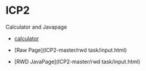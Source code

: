 # ICP2
Calculator and Javapage

* [calculator](ICP2-master/Calculator/Sources/index.html)

* [Raw Page](ICP2-master/rwd task/input.html)

* [RWD JavaPage](ICP2-master/rwd task/input.html)
